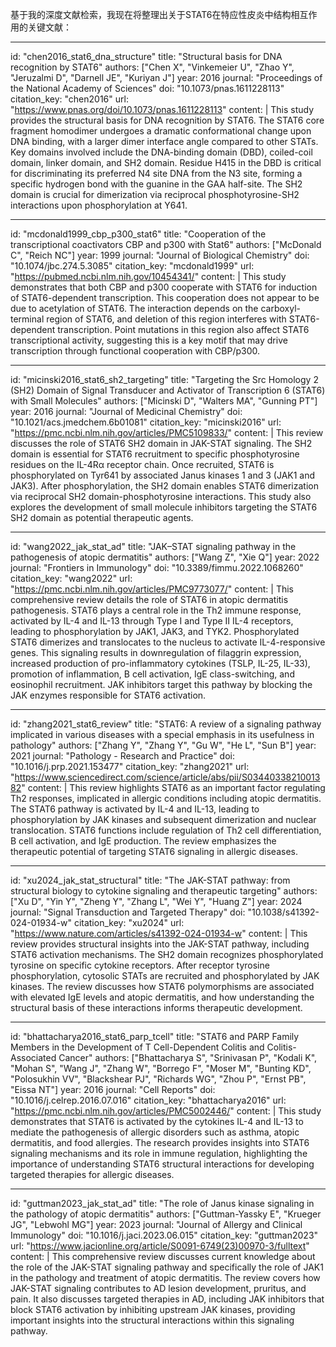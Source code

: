 基于我的深度文献检索，我现在将整理出关于STAT6在特应性皮炎中结构相互作用的关键文献：

----
id: "chen2016_stat6_dna_structure"
title: "Structural basis for DNA recognition by STAT6"
authors: ["Chen X", "Vinkemeier U", "Zhao Y", "Jeruzalmi D", "Darnell JE", "Kuriyan J"]
year: 2016
journal: "Proceedings of the National Academy of Sciences"
doi: "10.1073/pnas.1611228113"
citation_key: "chen2016"
url: "https://www.pnas.org/doi/10.1073/pnas.1611228113"
content: |
  This study provides the structural basis for DNA recognition by STAT6. The STAT6 core fragment homodimer undergoes a dramatic conformational change upon DNA binding, with a larger dimer interface angle compared to other STATs. Key domains involved include the DNA-binding domain (DBD), coiled-coil domain, linker domain, and SH2 domain. Residue H415 in the DBD is critical for discriminating its preferred N4 site DNA from the N3 site, forming a specific hydrogen bond with the guanine in the GAA half-site. The SH2 domain is crucial for dimerization via reciprocal phosphotyrosine-SH2 interactions upon phosphorylation at Y641.

----
id: "mcdonald1999_cbp_p300_stat6"
title: "Cooperation of the transcriptional coactivators CBP and p300 with Stat6"
authors: ["McDonald C", "Reich NC"]
year: 1999
journal: "Journal of Biological Chemistry"
doi: "10.1074/jbc.274.5.3085"
citation_key: "mcdonald1999"
url: "https://pubmed.ncbi.nlm.nih.gov/10454341/"
content: |
  This study demonstrates that both CBP and p300 cooperate with STAT6 for induction of STAT6-dependent transcription. This cooperation does not appear to be due to acetylation of STAT6. The interaction depends on the carboxyl-terminal region of STAT6, and deletion of this region interferes with STAT6-dependent transcription. Point mutations in this region also affect STAT6 transcriptional activity, suggesting this is a key motif that may drive transcription through functional cooperation with CBP/p300.

----
id: "micinski2016_stat6_sh2_targeting"
title: "Targeting the Src Homology 2 (SH2) Domain of Signal Transducer and Activator of Transcription 6 (STAT6) with Small Molecules"
authors: ["Micinski D", "Walters MA", "Gunning PT"]
year: 2016
journal: "Journal of Medicinal Chemistry"
doi: "10.1021/acs.jmedchem.6b01081"
citation_key: "micinski2016"
url: "https://pmc.ncbi.nlm.nih.gov/articles/PMC5109833/"
content: |
  This review discusses the role of STAT6 SH2 domain in JAK-STAT signaling. The SH2 domain is essential for STAT6 recruitment to specific phosphotyrosine residues on the IL-4Rα receptor chain. Once recruited, STAT6 is phosphorylated on Tyr641 by associated Janus kinases 1 and 3 (JAK1 and JAK3). After phosphorylation, the SH2 domain enables STAT6 dimerization via reciprocal SH2 domain-phosphotyrosine interactions. This study also explores the development of small molecule inhibitors targeting the STAT6 SH2 domain as potential therapeutic agents.

----
id: "wang2022_jak_stat_ad"
title: "JAK–STAT signaling pathway in the pathogenesis of atopic dermatitis"
authors: ["Wang Z", "Xie Q"]
year: 2022
journal: "Frontiers in Immunology"
doi: "10.3389/fimmu.2022.1068260"
citation_key: "wang2022"
url: "https://pmc.ncbi.nlm.nih.gov/articles/PMC9773077/"
content: |
  This comprehensive review details the role of STAT6 in atopic dermatitis pathogenesis. STAT6 plays a central role in the Th2 immune response, activated by IL-4 and IL-13 through Type I and Type II IL-4 receptors, leading to phosphorylation by JAK1, JAK3, and TYK2. Phosphorylated STAT6 dimerizes and translocates to the nucleus to activate IL-4-responsive genes. This signaling results in downregulation of filaggrin expression, increased production of pro-inflammatory cytokines (TSLP, IL-25, IL-33), promotion of inflammation, B cell activation, IgE class-switching, and eosinophil recruitment. JAK inhibitors target this pathway by blocking the JAK enzymes responsible for STAT6 activation.

----
id: "zhang2021_stat6_review"
title: "STAT6: A review of a signaling pathway implicated in various diseases with a special emphasis in its usefulness in pathology"
authors: ["Zhang Y", "Zhang Y", "Gu W", "He L", "Sun B"]
year: 2021
journal: "Pathology - Research and Practice"
doi: "10.1016/j.prp.2021.153477"
citation_key: "zhang2021"
url: "https://www.sciencedirect.com/science/article/abs/pii/S0344033821001382"
content: |
  This review highlights STAT6 as an important factor regulating Th2 responses, implicated in allergic conditions including atopic dermatitis. The STAT6 pathway is activated by IL-4 and IL-13, leading to phosphorylation by JAK kinases and subsequent dimerization and nuclear translocation. STAT6 functions include regulation of Th2 cell differentiation, B cell activation, and IgE production. The review emphasizes the therapeutic potential of targeting STAT6 signaling in allergic diseases.

----
id: "xu2024_jak_stat_structural"
title: "The JAK-STAT pathway: from structural biology to cytokine signaling and therapeutic targeting"
authors: ["Xu D", "Yin Y", "Zheng Y", "Zhang L", "Wei Y", "Huang Z"]
year: 2024
journal: "Signal Transduction and Targeted Therapy"
doi: "10.1038/s41392-024-01934-w"
citation_key: "xu2024"
url: "https://www.nature.com/articles/s41392-024-01934-w"
content: |
  This review provides structural insights into the JAK-STAT pathway, including STAT6 activation mechanisms. The SH2 domain recognizes phosphorylated tyrosine on specific cytokine receptors. After receptor tyrosine phosphorylation, cytosolic STATs are recruited and phosphorylated by JAK kinases. The review discusses how STAT6 polymorphisms are associated with elevated IgE levels and atopic dermatitis, and how understanding the structural basis of these interactions informs therapeutic development.

----
id: "bhattacharya2016_stat6_parp_tcell"
title: "STAT6 and PARP Family Members in the Development of T Cell-Dependent Colitis and Colitis-Associated Cancer"
authors: ["Bhattacharya S", "Srinivasan P", "Kodali K", "Mohan S", "Wang J", "Zhang W", "Borrego F", "Moser M", "Bunting KD", "Polosukhin VV", "Blackshear PJ", "Richards WG", "Zhou P", "Ernst PB", "Eissa NT"]
year: 2016
journal: "Cell Reports"
doi: "10.1016/j.celrep.2016.07.016"
citation_key: "bhattacharya2016"
url: "https://pmc.ncbi.nlm.nih.gov/articles/PMC5002446/"
content: |
  This study demonstrates that STAT6 is activated by the cytokines IL-4 and IL-13 to mediate the pathogenesis of allergic disorders such as asthma, atopic dermatitis, and food allergies. The research provides insights into STAT6 signaling mechanisms and its role in immune regulation, highlighting the importance of understanding STAT6 structural interactions for developing targeted therapies for allergic diseases.

----
id: "guttman2023_jak_stat_ad"
title: "The role of Janus kinase signaling in the pathology of atopic dermatitis"
authors: ["Guttman-Yassky E", "Krueger JG", "Lebwohl MG"]
year: 2023
journal: "Journal of Allergy and Clinical Immunology"
doi: "10.1016/j.jaci.2023.06.015"
citation_key: "guttman2023"
url: "https://www.jacionline.org/article/S0091-6749(23)00970-3/fulltext"
content: |
  This comprehensive review discusses current knowledge about the role of the JAK-STAT signaling pathway and specifically the role of JAK1 in the pathology and treatment of atopic dermatitis. The review covers how JAK-STAT signaling contributes to AD lesion development, pruritus, and pain. It also discusses targeted therapies in AD, including JAK inhibitors that block STAT6 activation by inhibiting upstream JAK kinases, providing important insights into the structural interactions within this signaling pathway.